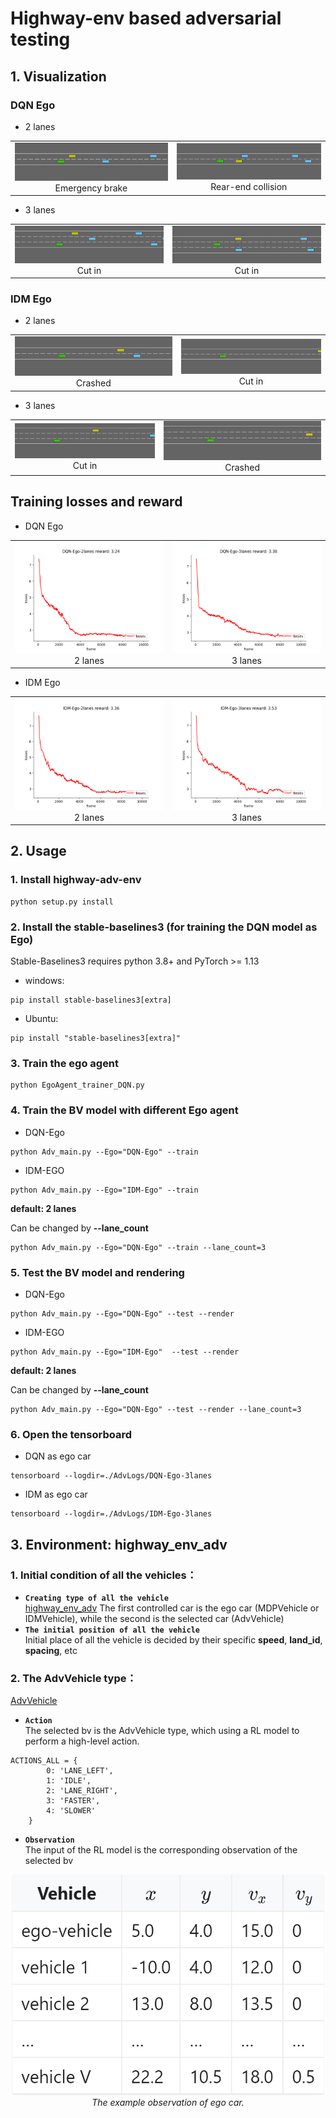 # Highway-env based adversarial testing
## 1. Visualization

### DQN Ego

* 2 lanes

<table>
    <tr>
        <td ><center><img src="image/DQN-Ego-2lanes-brake.gif">Emergency brake </center></td>
        <td ><center><img src="image/DQN-Ego-2lanes-crashed.gif">Rear-end collision</center></td>
    </tr>
</table>

* 3 lanes

<table>
    <tr>
        <td ><center><img src="image/DQN-Ego-3lanes-cut-in1.gif">Cut in</center></td>
        <td ><center><img src="image/DQN-Ego-3lanes-cut-in2.gif">Cut in</center></td>
    </tr>
</table>

### IDM Ego

* 2 lanes

<table>
    <tr>
        <td ><center><img src="image/IDM-Ego-2lanes-crashed.gif">Crashed</center></td>
        <td ><center><img src="image/IDM-Ego-2lanes-cut-in.gif">Cut in</center></td>
    </tr>
</table>

* 3 lanes

<table>
    <tr>
        <td ><center><img src="image/IDM-Ego-3lanes-cut-in.gif">Cut in</center></td>
        <td ><center><img src="image/IDM-Ego-3lanes-surroundcrash.gif">Crashed</center></td>
    </tr>
</table>

## Training losses and reward

* DQN Ego

<table>
    <tr>
        <td ><center><img src="AdvLogs/DQN-Ego-2lanes-10000-losses.png">2 lanes</center></td>
        <td ><center><img src="AdvLogs/DQN-Ego-3lanes-10000-losses.png">3 lanes</center></td>
    </tr>
</table>

* IDM Ego

<table>
    <tr>
        <td ><center><img src="AdvLogs/IDM-Ego-2lanes-10000-losses.png">2 lanes</center></td>
        <td ><center><img src="AdvLogs/IDM-Ego-3lanes-10000-losses.png">3 lanes</center></td>
    </tr>
</table>

## 2. Usage

### 1. Install highway-adv-env
```
python setup.py install
```
### 2. Install the stable-baselines3 (for training the DQN model as Ego) 
Stable-Baselines3 requires python 3.8+ and PyTorch >= 1.13
* windows:
```
pip install stable-baselines3[extra]
```
- Ubuntu:
```
pip install "stable-baselines3[extra]"
```
### 3. Train the ego agent
```
python EgoAgent_trainer_DQN.py
```
### 4. Train the BV model with different Ego agent
- DQN-Ego
```
python Adv_main.py --Ego="DQN-Ego" --train
```
- IDM-EGO
```
python Adv_main.py --Ego="IDM-Ego" --train
```
**default: 2 lanes**

Can be changed by  **--lane_count**

```
python Adv_main.py --Ego="DQN-Ego" --train --lane_count=3
```

### 5. Test the BV model and rendering

- DQN-Ego
```
python Adv_main.py --Ego="DQN-Ego" --test --render
```
- IDM-EGO
```
python Adv_main.py --Ego="IDM-Ego"  --test --render
```
**default: 2 lanes**

Can be changed by  **--lane_count**

```
python Adv_main.py --Ego="DQN-Ego" --test --render --lane_count=3
```

### 6. Open the tensorboard

- DQN as ego car
```
tensorboard --logdir=./AdvLogs/DQN-Ego-3lanes
```
- IDM as ego car
```
tensorboard --logdir=./AdvLogs/IDM-Ego-3lanes
```
## 3. Environment: highway_env_adv
### 1. Initial condition of all the vehicles：
- **`Creating type of all the vehicle`**  
[highway_env_adv](highway_env/envs/highway_env_adv.py) The first controlled car is the ego car (MDPVehicle or IDMVehicle), while the second is the selected car (AdvVehicle)
- **`The initial position of all the vehicle`**  
Initial place of all the vehicle is decided by their specific **speed**, **land_id**, **spacing**, etc

### 2. The AdvVehicle type：
[AdvVehicle](highway_env/vehicle/behavior.py) 
- **`Action`**  
The selected bv is the AdvVehicle type, which using a RL model to perform a high-level action.  
```
ACTIONS_ALL = {
        0: 'LANE_LEFT',
        1: 'IDLE',
        2: 'LANE_RIGHT',
        3: 'FASTER',
        4: 'SLOWER'
    }
```
- **`Observation`**  
The input of the RL model is the corresponding observation of the selected bv
<p align="center">
    <img src="image/obs.png" width="500px"><br/>
    <em>The example observation of ego car.</em>
</p>